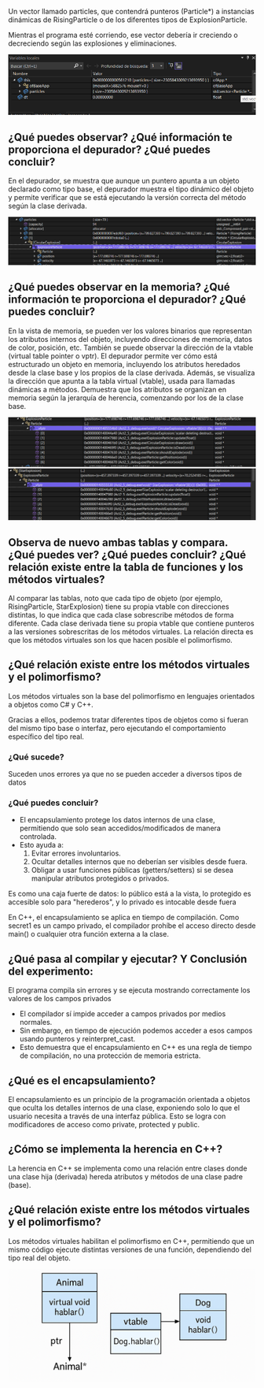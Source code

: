 Un vector llamado particles, que contendrá punteros (Particle*) a instancias dinámicas de RisingParticle o de los diferentes tipos de ExplosionParticle.

Mientras el programa esté corriendo, ese vector debería ir creciendo o decreciendo según las explosiones y eliminaciones.

![Texto alternativo](../../../../assets/Act2_5.png)

## ¿Qué puedes observar? ¿Qué información te proporciona el depurador? ¿Qué puedes concluir?
En el depurador, se muestra que aunque un puntero apunta a un objeto declarado como tipo base, el depurador muestra el tipo dinámico del objeto y permite verificar que se está ejecutando la versión correcta del método según la clase derivada. 

![Texto alternativo](../../../../assets/act21_5.png)

## ¿Qué puedes observar en la memoria? ¿Qué información te proporciona el depurador? ¿Qué puedes concluir?
En la vista de memoria, se pueden ver los valores binarios que representan los atributos internos del objeto, incluyendo direcciones de memoria, datos de color, posición, etc. También se puede observar la dirección de la vtable (virtual table pointer o vptr).
El depurador permite ver cómo está estructurado un objeto en memoria, incluyendo los atributos heredados desde la clase base y los propios de la clase derivada. Además, se visualiza la dirección que apunta a la tabla virtual (vtable), usada para llamadas dinámicas a métodos.
Demuestra que los atributos se organizan en memoria según la jerarquía de herencia, comenzando por los de la clase base.

![Texto alternativo](../../../../assets/act22_5.png)
![Texto alternativo](../../../../assets/act23_5.png)
## Observa de nuevo ambas tablas y compara. ¿Qué puedes ver? ¿Qué puedes concluir? ¿Qué relación existe entre la tabla de funciones y los métodos virtuales?
Al comparar las tablas, noto que cada tipo de objeto (por ejemplo, RisingParticle, StarExplosion) tiene su propia vtable con direcciones distintas, lo que indica que cada clase sobrescribe métodos de forma diferente.
Cada clase derivada tiene su propia vtable que contiene punteros a las versiones sobrescritas de los métodos virtuales. La relación directa es que los métodos virtuales son los que hacen posible el polimorfismo. 

## ¿Qué relación existe entre los métodos virtuales y el polimorfismo?
Los métodos virtuales son la base del polimorfismo en lenguajes orientados a objetos como C# y C++.

Gracias a ellos, podemos tratar diferentes tipos de objetos como si fueran del mismo tipo base o interfaz, pero ejecutando el comportamiento específico del tipo real.

### ¿Qué sucede?
Suceden unos errores ya que no se pueden acceder a diversos tipos de datos
### ¿Qué puedes concluir?
* El encapsulamiento protege los datos internos de una clase, permitiendo que solo sean accedidos/modificados de manera controlada.
* Esto ayuda a:
  1. Evitar errores involuntarios.
  2. Ocultar detalles internos que no deberían ser visibles desde fuera.
  3. Obligar a usar funciones públicas (getters/setters) si se desea manipular atributos protegidos o privados.

Es como una caja fuerte de datos: lo público está a la vista, lo protegido es accesible solo para "herederos", y lo privado es intocable desde fuera

En C++, el encapsulamiento se aplica en tiempo de compilación. Como secret1 es un campo privado, el compilador prohíbe el acceso directo desde main() o cualquier otra función externa a la clase. 

## ¿Qué pasa al compilar y ejecutar? Y Conclusión del experimento:
El programa compila sin errores y se ejecuta mostrando correctamente los valores de los campos privados
* El compilador sí impide acceder a campos privados por medios normales.
* Sin embargo, en tiempo de ejecución podemos acceder a esos campos usando punteros y reinterpret_cast.
* Esto demuestra que el encapsulamiento en C++ es una regla de tiempo de compilación, no una protección de memoria estricta.

## ¿Qué es el encapsulamiento?

El encapsulamiento es un principio de la programación orientada a objetos que oculta los detalles internos de una clase, exponiendo solo lo que el usuario necesita a través de una interfaz pública.
Esto se logra con modificadores de acceso como private, protected y public.

## ¿Cómo se implementa la herencia en C++?
La herencia en C++ se implementa como una relación entre clases donde una clase hija (derivada) hereda atributos y métodos de una clase padre (base). 

## ¿Qué relación existe entre los métodos virtuales y el polimorfismo?
Los métodos virtuales habilitan el polimorfismo en C++, permitiendo que un mismo código ejecute distintas versiones de una función, dependiendo del tipo real del objeto.

![Texto alternativo](../../../../assets/act24_5.png)
